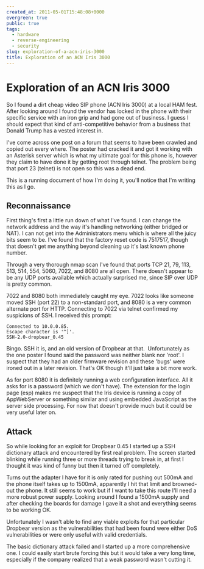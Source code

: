 ```yaml
---
created_at: 2011-05-01T15:48:08+0000
evergreen: true
public: true
tags:
  - hardware
  - reverse-engineering
  - security
slug: exploration-of-a-acn-iris-3000
title: Exploration of an ACN Iris 3000
---
```


# Exploration of an ACN Iris 3000

So I found a dirt cheap video SIP phone (ACN Iris 3000) at a local HAM fest. After looking around I found the vendor has locked in the phone with their specific service with an iron grip and had gone out of business. I guess I should expect that kind of anti-competitive behavior from a business that Donald Trump has a vested interest in.

I've come across one post on a forum that seems to have been crawled and copied out every where. The poster had cracked it and got it working with an Asterisk server which is what my ultimate goal for this phone is, however they claim to have done it by getting root through telnet. The problem being that port 23 (telnet) is not open so this was a dead end.

This is a running document of how I'm doing it, you'll notice that I'm writing this as I go.

## Reconnaissance

First thing's first a little run down of what I've found. I can change the network address and the way it's handling networking (either bridged or NAT). I can not get into the Administrators menu which is where all the juicy bits seem to be. I've found that the factory reset code is 7517517, though that doesn't get me anything beyond cleaning up it's last known phone number.

Through a very thorough nmap scan I've found that ports TCP 21, 79, 113, 513, 514, 554, 5060, 7022, and 8080 are all open. There doesn't appear to be any UDP ports available which actually surprised me, since SIP over UDP is pretty common.

7022 and 8080 both immediately caught my eye. 7022 looks like someone moved SSH (port 22) to a non-standard port, and 8080 is a very common alternate port for HTTP. Connecting to 7022 via telnet confirmed my suspicions of SSH. I received this prompt:

```console
Connected to 10.0.0.85.
Escape character is '^]'.
SSH-2.0-dropbear_0.45
```

Bingo. SSH it is, and an old version of Dropbear at that.  Unfortunately as the one poster I found said the password was neither blank nor 'root'. I suspect that they had an older firmware revision and these 'bugs' were ironed out in a later revision. That's OK though it'll just take a bit more work.

As for port 8080 it is definitely running a web configuration interface. All it asks for is a password (which we don't have). The extension for the login page (esp) makes me suspect that the Iris device is running a copy of AppWebServer or something similar and using embedded JavaScript as the server side processing. For now that doesn't provide much but it could be very useful later on.

## Attack

So while looking for an exploit for Dropbear 0.45 I started up a SSH dictionary attack and encountered by first real problem. The screen started blinking while running three or more threads trying to break in, at first I thought it was kind of funny but then it turned off completely.

Turns out the adapter I have for it is only rated for pushing out 500mA and the phone itself takes up to 1500mA, apparently I hit that limit and browned-out the phone. It still seems to work but if I want to take this route I'll need a more robust power supply. Looking around I found a 1500mA supply and after checking the boards for damage I gave it a shot and everything seems to be working OK.

Unfortunately I wasn't able to find any viable exploits for that particular Dropbear version as the vulnerabilities that had been found were either DoS vulnerabilities or were only useful with valid credentials.

The basic dictionary attack failed and I started up a more comprehensive one. I could easily start brute forcing this but it would take a very long time, especially if the company realized that a weak password wasn't cutting it.
